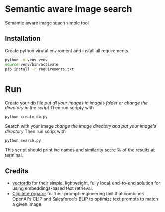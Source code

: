# Semantic aware Image search
Semantic aware image seach simple tool

## Installation
Create python virutal enviroment and install all requirements.

```sh
python -m venv venv
source venv/bin/activate
pip install -r requirements.txt
```

# Run

Create your db file
_put all your images in images folder or change the directory in the script_
Then run scripty with
```
python create_db.py
```

Search with your image
_change the image directory and put your image's directory_
Then run script with
```
python search.py
```

This script should print the names and similarity score % of the results at terminal.

## Credits
- [vectordb](https://github.com/kagisearch/vectordb) for their simple, lightweight, fully local, end-to-end solution for using embeddings-based text retrieval.
- [Clip Interrogator](https://github.com/pharmapsychotic/clip-interrogator) for their prompt engineering tool that combines OpenAI's CLIP and Salesforce's BLIP to optimize text prompts to match a given image
